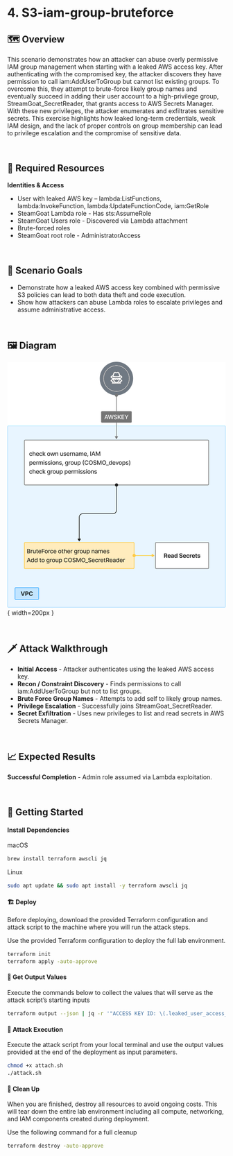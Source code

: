 # 4. S3-iam-group-bruteforce

## 🗺️ Overview
This scenario demonstrates how an attacker can abuse overly permissive IAM group management when starting with a leaked AWS access key. After authenticating with the compromised key, the attacker discovers they have permission to call iam:AddUserToGroup but cannot list existing groups. To overcome this, they attempt to brute-force likely group names and eventually succeed in adding their user account to a high-privilege group, StreamGoat_SecretReader, that grants access to AWS Secrets Manager. With these new privileges, the attacker enumerates and exfiltrates sensitive secrets. This exercise highlights how leaked long-term credentials, weak IAM design, and the lack of proper controls on group membership can lead to privilege escalation and the compromise of sensitive data.

&nbsp;

## 🧩 Required Resources

**Identities & Access**
- User with leaked AWS key – lambda:ListFunctions, lambda:InvokeFunction, lambda:UpdateFunctionCode, iam:GetRole
- SteamGoat Lambda role - Has sts:AssumeRole
- SteamGoat Users role - Discovered via Lambda attachment
- Brute-forced roles
- SteamGoat root role - AdministratorAccess

&nbsp;

## 🎯 Scenario Goals
- Demonstrate how a leaked AWS access key combined with permissive S3 policies can lead to both data theft and code execution.  
- Show how attackers can abuse Lambda roles to escalate privileges and assume administrative access.

&nbsp;

## 🖼️ Diagram
![Diagram](./diagram.png){ width=200px }

&nbsp;

## 🗡️ Attack Walkthrough
- **Initial Access** - Attacker authenticates using the leaked AWS access key.
- **Recon / Constraint Discovery** - Finds permissions to call iam:AddUserToGroup but not to list groups.
- **Brute Force Group Names** - Attempts to add self to likely group names.
- **Privilege Escalation** - Successfully joins StreamGoat_SecretReader.
- **Secret Exfiltration** - Uses new privileges to list and read secrets in AWS Secrets Manager.

&nbsp;

## 📈 Expected Results
**Successful Completion** - Admin role assumed via Lambda exploitation.

&nbsp;

## 🚀 Getting Started

#### Install Dependencies
macOS
```bash
brew install terraform awscli jq
```
Linux
```bash
sudo apt update && sudo apt install -y terraform awscli jq
```

#### 🏗️ Deploy
Before deploying, download the provided Terraform configuration and attack script to the machine where you will run the attack steps.

Use the provided Terraform configuration to deploy the full lab environment.

```bash
terraform init
terraform apply -auto-approve
```

#### 📝 Get Output Values
Execute the commands below to collect the values that will serve as the attack script’s starting inputs
```bash
terraform output --json | jq -r '"ACCESS KEY ID: \(.leaked_user_access_key_id.value) \nACCESS SECRET KEY: \(.leaked_user_secret_access_key.value)"'
```

#### 🎯 Attack Execution
Execute the attack script from your local terminal and use the output values provided at the end of the deployment as input parameters.

```bash
chmod +x attach.sh
./attack.sh
```

#### 🧹 Clean Up
When you are finished, destroy all resources to avoid ongoing costs. This will tear down the entire lab environment including all compute, networking, and IAM components created during deployment.

Use the following command for a full cleanup

```bash
terraform destroy -auto-approve
```

